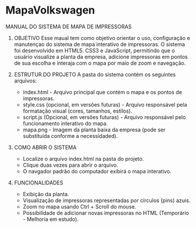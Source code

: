 # MapaVolkswagen
MANUAL DO SISTEMA DE MAPA DE IMPRESSORAS
1. OBJETIVO
    Esse maual tem como objetivo orientar o uso, configuração e manutençao do sistema de mapa interativo de impressoras. O sistema foi desenvolvido em HTML5. CSS3 e JavaScript, permitindo que o usuário visualize a planta da empresa, adicione impressoras em pontos de sua escolha e interaja com o mapa por maio de zoom e navegação.

2. ESTRUTUR DO PROJETO
    A pasta do sistema contém os seguintes arquivos:
    - index.html - Arquivo principal que contém o mapa e os pontos de impressoras.
    - style.css (opcional, em versões futuras) - Arquivo responsável pela formatação visual (cores, tamanhos, estilos).
    - script.js (Opcional, em versões futuras) - Arquivo responsável pelo funcionamento interativo do mapa.
    - mapa.png - Imagem da planta baixa da empresa (pode ser substituída conforme a necessidaded).

3. COMO ABRIR O SISTEMA
    - Localize o arquivo index.html na pasta do projeto.
    - Clique duas vezes para abrir o arquivo.
    - O navgador padrão do computador exibirá o mapa interativo.

4. FUNCIONALIDADES
    - Exibição da planta.
    - Visualização de impressoras representadas por círculos (pins) azuis.
    - Zoom no mapa usando Ctrl + Scroll do mouse.
    - Possibilidade de adicionar novas impressoras no HTML (Temporário - Melhoria em estudo).